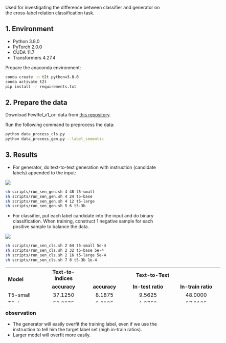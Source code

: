 
Used for investigating the difference between classifier and generator on the cross-label relation classification task.

## 1. Environment

- Python 3.8.0
- PyTorch 2.0.0
- CUDA 11.7
- Transformers 4.27.4

Prepare the anaconda environment:

```bash
conda create -n t2t python=3.8.0
conda activate t2t
pip install -r requirements.txt
```

## 2. Prepare the data

Download FewRel_v1_ori data from [this repository](https://github.com/RenzeLou/MORE/tree/main/data/datasets/fewrel_ori).

Run the following command to preprocess the data:

```bash
python data_process_cls.py
python data_process_gen.py --label_semantic
```

## 3. Results

- For generator, do text-to-text generation with instruction (candidate labels) appended to the input:

![](https://img-blog.csdnimg.cn/5b6572b324154c47a217365ad30d90b3.png)

```bash
sh scripts/run_sen_gen.sh 4 48 t5-small
sh scripts/run_sen_gen.sh 4 24 t5-base
sh scripts/run_sen_gen.sh 4 12 t5-large
sh scripts/run_sen_gen.sh 5 6 t5-3b
```

- For classifier, put each label candidate into the input and do binary classification. When training, construct 1 negative sample for each positive sample to balance the data.

![](https://img-blog.csdnimg.cn/3e71381a56644185be14235c47d2bbc0.png)


```bash
sh scripts/run_sen_cls.sh 2 64 t5-small 5e-4
sh scripts/run_sen_cls.sh 2 32 t5-base 5e-4
sh scripts/run_sen_cls.sh 2 16 t5-large 5e-4
sh scripts/run_sen_cls.sh ​7​ ​8​ t5-​3b ​1​e-4
```


<table style="height: 108px; width: 673px;" width="599">
<tbody>
<tr style="height: 18px;">
<td style="height: 36px; width: 107.969px;" rowspan="2"><strong>Model</strong></td>
<td style="text-align: center; height: 18px; width: 124.57px;"><strong>Text-to-Indices</strong></td>
<td style="text-align: center; height: 18px; width: 418.461px;" colspan="3"><strong>Text-to-Text</strong></td>
</tr>
<tr style="height: 18px;">
<td style="text-align: center; height: 18px; width: 124.57px;"><strong>accuracy</strong></td>
<td style="text-align: center; height: 18px; width: 112.734px;"><strong>accuracy</strong></td>
<td style="text-align: center; height: 18px; width: 146.453px;"><strong>In-test ratio</strong></td>
<td style="text-align: center; height: 18px; width: 147.273px;"><strong>In-train ratio</strong></td>
</tr>
<tr style="height: 18px;">
<td style="height: 18px; width: 107.969px;">T5-small</td>
<td style="text-align: center; height: 18px; width: 124.57px;">
<div>
<div>37.1250</div>
</div>
</td>
<td style="text-align: center; height: 18px; width: 112.734px;">
<div>
<div>8.1875</div>
</div>
</td>
<td style="text-align: center; height: 18px; width: 146.453px;">
<div>
<div>9.5625</div>
</div>
</td>
<td style="text-align: center; height: 18px; width: 147.273px;">
<div>
<div>48.0000</div>
</div>
</td>
</tr>
<tr style="height: 18px;">
<td style="height: 18px; width: 107.969px;">T5-base&nbsp;</td>
<td style="text-align: center; height: 18px; width: 124.57px;">
<div>
<div>53.6875</div>
</div>
</td>
<td style="text-align: center; height: 18px; width: 112.734px;">
<div>
<div>0.3125</div>
</div>
</td>
<td style="text-align: center; height: 18px; width: 146.453px;">
<div>
<div>1.3750</div>
</div>
</td>
<td style="text-align: center; height: 18px; width: 147.273px;">
<div>
<div>97.8125</div>
</div>
</td>
</tr>
<tr style="height: 18px;">
<td style="height: 18px; width: 107.969px;">T5-large&nbsp;</td>
<td style="text-align: center; height: 18px; width: 124.57px;">
<div>
<div>57.1250</div>
</div>
</td>
<td style="text-align: center; height: 18px; width: 112.734px;">
<div>
<div>0.0000</div>
</div>
</td>
<td style="text-align: center; height: 18px; width: 146.453px;">
<div>
<div>0.0000</div>
</div>
</td>
<td style="text-align: center; height: 18px; width: 147.273px;">
<div>
<div>99.8750</div>
</div>
</td>
</tr>
<tr style="height: 18px;">
<td style="height: 18px; width: 107.969px;">T5-3B</td>
<td style="text-align: center; width: 124.57px; height: 18px;">
<div>
<div>
<div>
<div>67.2500</div>
</div>
</div>
</div>
</td>
<td style="text-align: center; width: 112.734px; height: 18px;">
<div>
<div>
<div>
<div>0.0000</div>
</div>
</div>
</div>
</td>
<td style="text-align: center; width: 146.453px; height: 18px;">
<div>
<div>
<div>
<div>0.0000</div>
</div>
</div>
</div>
</td>
<td style="text-align: center; width: 147.273px; height: 18px;">
<div>
<div>100.000</div>
</div>
</td>
</tr>
</tbody>
</table>

### observation

- The generator will easily overfit the training label, even if we use the instruction to tell him the target label set (high in-train ratios).
- Larger model will overfit more easily. 